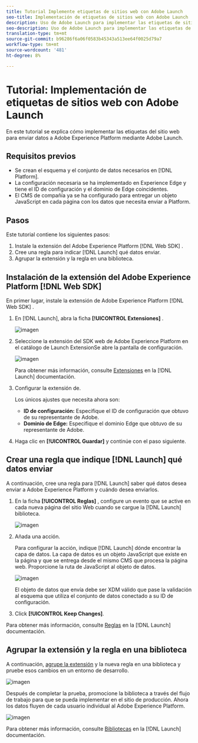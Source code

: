 ```yaml
---
title: Tutorial Implemente etiquetas de sitios web con Adobe Launch
seo-title: Implementación de etiquetas de sitios web con Adobe Launch
description: Uso de Adobe Launch para implementar las etiquetas de sitios web en Adobe Experience Platform
seo-description: Uso de Adobe Launch para implementar las etiquetas de sitios web en Adobe Experience Platform
translation-type: tm+mt
source-git-commit: b96286f6a06f0583b45343a513ee64f0025d79a7
workflow-type: tm+mt
source-wordcount: '481'
ht-degree: 8%

---
```



# Tutorial: Implementación de etiquetas de sitios web con Adobe Launch

En este tutorial se explica cómo implementar las etiquetas del sitio web para enviar datos a Adobe Experience Platform mediante Adobe Launch.

## Requisitos previos

* Se crean el esquema y el conjunto de datos necesarios en [!DNL Platform].
* La configuración necesaria se ha implementado en Experience Edge y tiene el ID de configuración y el dominio de Edge coincidentes.
* El CMS de compañía ya se ha configurado para entregar un objeto JavaScript en cada página con los datos que necesita enviar a Platform.

## Pasos

Este tutorial contiene los siguientes pasos:

1. Instale la extensión del Adobe Experience Platform [!DNL Web SDK] .
1. Cree una regla para indicar [!DNL Launch] qué datos enviar.
1. Agrupar la extensión y la regla en una biblioteca.

## Instalación de la extensión del Adobe Experience Platform [!DNL Web SDK]

En primer lugar, instale la extensión de Adobe Experience Platform [!DNL Web SDK] .

1. En [!DNL Launch], abra la ficha **[!UICONTROL Extensiones]** .

   ![imagen](assets/launch-overview.png)

1. Seleccione la extensión del SDK web de Adobe Experience Platform en el catálogo de Launch ExtensionSe abre la pantalla de configuración.

   ![imagen](assets/launch-extension-install.png)

   Para obtener más información, consulte [Extensiones](https://docs.adobe.com/content/help/en/launch/using/reference/manage-resources/extensions/overview.html) en la [!DNL Launch] documentación.

1. Configurar la extensión de.

   Los únicos ajustes que necesita ahora son:

   * **ID de configuración:** Especifique el ID de configuración que obtuvo de su representante de Adobe.
   * **Dominio de Edge:** Especifique el dominio Edge que obtuvo de su representante de Adobe.

1. Haga clic en **[!UICONTROL Guardar]** y continúe con el paso siguiente.

## Crear una regla que indique [!DNL Launch] qué datos enviar

A continuación, cree una regla para [!DNL Launch] saber qué datos desea enviar a Adobe Experience Platform y cuándo desea enviarlos.

1. En la ficha **[!UICONTROL Reglas]** , configure un evento que se active en cada nueva página del sitio Web cuando se cargue la [!DNL Launch] biblioteca.

   ![imagen](assets/launch-make-a-rule.png)

1. Añada una acción.

   Para configurar la acción, indique [!DNL Launch] dónde encontrar la capa de datos. La capa de datos es un objeto JavaScript que existe en la página y que se entrega desde el mismo CMS que procesa la página web. Proporcione la ruta de JavaScript al objeto de datos.

   ![imagen](assets/launch-add-aep-action.png)

   El objeto de datos que envía debe ser XDM válido que pase la validación al esquema que utiliza el conjunto de datos conectado a su ID de configuración.

1. Click **[!UICONTROL Keep Changes]**.

Para obtener más información, consulte [Reglas](https://docs.adobe.com/content/help/es-ES/launch/using/reference/manage-resources/rules.html) en la [!DNL Launch] documentación.

## Agrupar la extensión y la regla en una biblioteca

A continuación, [agrupe la extensión](https://docs.adobe.com/content/help/es-ES/launch/using/reference/publish/overview.html) y la nueva regla en una biblioteca y pruebe esos cambios en un entorno de desarrollo.

![imagen](assets/launch-add-changes-to-library.png)

Después de completar la prueba, promocione la biblioteca a través del flujo de trabajo para que se pueda implementar en el sitio de producción. Ahora los datos fluyen de cada usuario individual al Adobe Experience Platform.

![imagen](assets/launch-promote-library.png)

Para obtener más información, consulte [Bibliotecas](https://docs.adobe.com/content/help/es-ES/launch/using/reference/publish/libraries.html) en la [!DNL Launch] documentación.